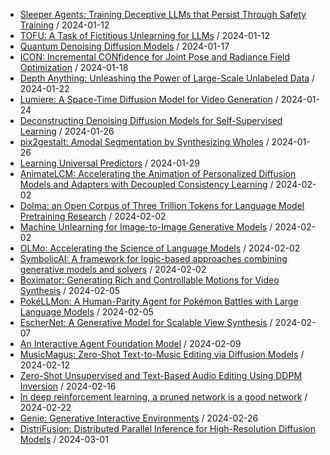 - [Sleeper Agents: Training Deceptive LLMs that Persist Through Safety Training](https://github.com/deep-diver/hf-daily-paper-newsletter/blob/main/archive/2/2024-01-12+Sleeper+Agents%3A+Training+Deceptive+LLMs+that+Persist+Through+Safety+Training.yaml) / 2024-01-12
- [TOFU: A Task of Fictitious Unlearning for LLMs](https://github.com/deep-diver/hf-daily-paper-newsletter/blob/main/archive/3/2024-01-12+TOFU%3A+A+Task+of+Fictitious+Unlearning+for+LLMs.yaml) / 2024-01-12
- [Quantum Denoising Diffusion Models](https://github.com/deep-diver/hf-daily-paper-newsletter/blob/main/archive/4/2024-01-17+Quantum+Denoising+Diffusion+Models.yaml) / 2024-01-17
- [ICON: Incremental CONfidence for Joint Pose and Radiance Field Optimization](https://github.com/deep-diver/hf-daily-paper-newsletter/blob/main/archive/5/2024-01-18+ICON%3A+Incremental+CONfidence+for+Joint+Pose+and+Radiance+Field+Optimization.yaml) / 2024-01-18
- [Depth Anything: Unleashing the Power of Large-Scale Unlabeled Data](https://github.com/deep-diver/hf-daily-paper-newsletter/blob/main/archive/7/2024-01-22+Depth+Anything%3A+Unleashing+the+Power+of+Large-Scale+Unlabeled+Data.yaml) / 2024-01-22
- [Lumiere: A Space-Time Diffusion Model for Video Generation](https://github.com/deep-diver/hf-daily-paper-newsletter/blob/main/archive/9/2024-01-24+Lumiere%3A+A+Space-Time+Diffusion+Model+for+Video+Generation.yaml) / 2024-01-24
- [Deconstructing Denoising Diffusion Models for Self-Supervised Learning](https://github.com/deep-diver/hf-daily-paper-newsletter/blob/main/archive/11/2024-01-26+Deconstructing+Denoising+Diffusion+Models+for+Self-Supervised+Learning.yaml) / 2024-01-26
- [pix2gestalt: Amodal Segmentation by Synthesizing Wholes](https://github.com/deep-diver/hf-daily-paper-newsletter/blob/main/archive/11/2024-01-26+pix2gestalt%3A+Amodal+Segmentation+by+Synthesizing+Wholes.yaml) / 2024-01-26
- [Learning Universal Predictors](https://github.com/deep-diver/hf-daily-paper-newsletter/blob/main/archive/12/2024-01-29+Learning+Universal+Predictors.yaml) / 2024-01-29
- [AnimateLCM: Accelerating the Animation of Personalized Diffusion Models and Adapters with Decoupled Consistency Learning](https://github.com/deep-diver/hf-daily-paper-newsletter/blob/main/archive/16/2024-02-02+AnimateLCM%3A+Accelerating+the+Animation+of+Personalized+Diffusion+Models+and+Adapters+with+Decoupled+Consistency+Learning.yaml) / 2024-02-02
- [Dolma: an Open Corpus of Three Trillion Tokens for Language Model Pretraining Research](https://github.com/deep-diver/hf-daily-paper-newsletter/blob/main/archive/16/2024-02-02+Dolma%3A+an+Open+Corpus+of+Three+Trillion+Tokens+for+Language+Model+Pretraining+Research.yaml) / 2024-02-02
- [Machine Unlearning for Image-to-Image Generative Models](https://github.com/deep-diver/hf-daily-paper-newsletter/blob/main/archive/16/2024-02-02+Machine+Unlearning+for+Image-to-Image+Generative+Models.yaml) / 2024-02-02
- [OLMo: Accelerating the Science of Language Models](https://github.com/deep-diver/hf-daily-paper-newsletter/blob/main/archive/16/2024-02-02+OLMo%3A+Accelerating+the+Science+of+Language+Models.yaml) / 2024-02-02
- [SymbolicAI: A framework for logic-based approaches combining generative models and solvers](https://github.com/deep-diver/hf-daily-paper-newsletter/blob/main/archive/16/2024-02-02+SymbolicAI%3A+A+framework+for+logic-based+approaches+combining+generative+models+and+solvers.yaml) / 2024-02-02
- [Boximator: Generating Rich and Controllable Motions for Video Synthesis](https://github.com/deep-diver/hf-daily-paper-newsletter/blob/main/archive/17/2024-02-05+Boximator%3A+Generating+Rich+and+Controllable+Motions+for+Video+Synthesis.yaml) / 2024-02-05
- [PokéLLMon: A Human-Parity Agent for Pokémon Battles with Large Language Models](https://github.com/deep-diver/hf-daily-paper-newsletter/blob/main/archive/17/2024-02-05+Pok%C3%A9LLMon%3A+A+Human-Parity+Agent+for+Pok%C3%A9mon+Battles+with+Large+Language+Models.yaml) / 2024-02-05
- [EscherNet: A Generative Model for Scalable View Synthesis](https://github.com/deep-diver/hf-daily-paper-newsletter/blob/main/archive/19/2024-02-07+EscherNet%3A+A+Generative+Model+for+Scalable+View+Synthesis.yaml) / 2024-02-07
- [An Interactive Agent Foundation Model](https://github.com/deep-diver/hf-daily-paper-newsletter/blob/main/archive/21/2024-02-09+An+Interactive+Agent+Foundation+Model.yaml) / 2024-02-09
- [MusicMagus: Zero-Shot Text-to-Music Editing via Diffusion Models](https://github.com/deep-diver/hf-daily-paper-newsletter/blob/main/archive/22/2024-02-12+MusicMagus%3A+Zero-Shot+Text-to-Music+Editing+via+Diffusion+Models.yaml) / 2024-02-12
- [Zero-Shot Unsupervised and Text-Based Audio Editing Using DDPM Inversion](https://github.com/deep-diver/hf-daily-paper-newsletter/blob/main/archive/26/2024-02-16+Zero-Shot+Unsupervised+and+Text-Based+Audio+Editing+Using+DDPM+Inversion.yaml) / 2024-02-16
- [In deep reinforcement learning, a pruned network is a good network](https://github.com/deep-diver/hf-daily-paper-newsletter/blob/main/archive/30/2024-02-22+In+deep+reinforcement+learning%2C+a+pruned+network+is+a+good+network.yaml) / 2024-02-22
- [Genie: Generative Interactive Environments](https://github.com/deep-diver/hf-daily-paper-newsletter/blob/main/archive/32/2024-02-26+Genie%3A+Generative+Interactive+Environments.yaml) / 2024-02-26
- [DistriFusion: Distributed Parallel Inference for High-Resolution Diffusion Models](https://github.com/deep-diver/hf-daily-paper-newsletter/blob/main/archive/35/2024-03-01+DistriFusion%3A+Distributed+Parallel+Inference+for+High-Resolution+Diffusion+Models.yaml) / 2024-03-01
